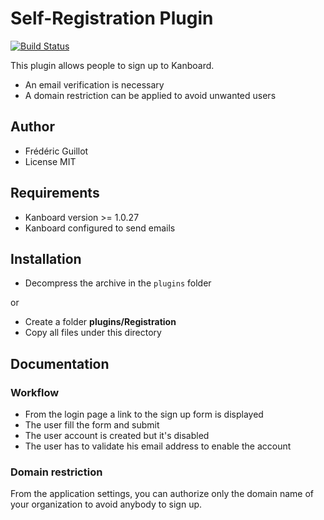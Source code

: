 Self-Registration Plugin
========================

[![Build Status](https://travis-ci.org/kanboard/plugin-registration.svg?branch=master)](https://travis-ci.org/kanboard/plugin-registration)

This plugin allows people to sign up to Kanboard.

- An email verification is necessary
- A domain restriction can be applied to avoid unwanted users

Author
------

- Frédéric Guillot
- License MIT

Requirements
------------

- Kanboard version >= 1.0.27
- Kanboard configured to send emails

Installation
------------

- Decompress the archive in the `plugins` folder

or

- Create a folder **plugins/Registration**
- Copy all files under this directory

Documentation
-------------

### Workflow

- From the login page a link to the sign up form is displayed
- The user fill the form and submit
- The user account is created but it's disabled
- The user has to validate his email address to enable the account

### Domain restriction

From the application settings, you can authorize only the domain name of your organization to avoid anybody to sign up.
